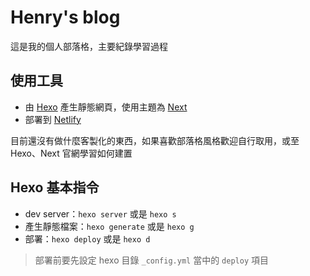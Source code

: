# Henry's blog
這是我的個人部落格，主要紀錄學習過程
## 使用工具
+ 由 [Hexo](https://hexo.io) 產生靜態網頁，使用主題為 [Next](https://github.com/theme-next/hexo-theme-next)
+ 部署到 [Netlify](https://www.netlify.com/)

目前還沒有做什麼客製化的東西，如果喜歡部落格風格歡迎自行取用，或至 Hexo、Next 官網學習如何建置

## Hexo 基本指令
+ dev server：`hexo server` 或是 `hexo s`
+ 產生靜態檔案：`hexo generate` 或是 `hexo g`
+ 部署：`hexo deploy` 或是 `hexo d`

> 部署前要先設定 hexo 目錄 `_config.yml` 當中的 `deploy` 項目
